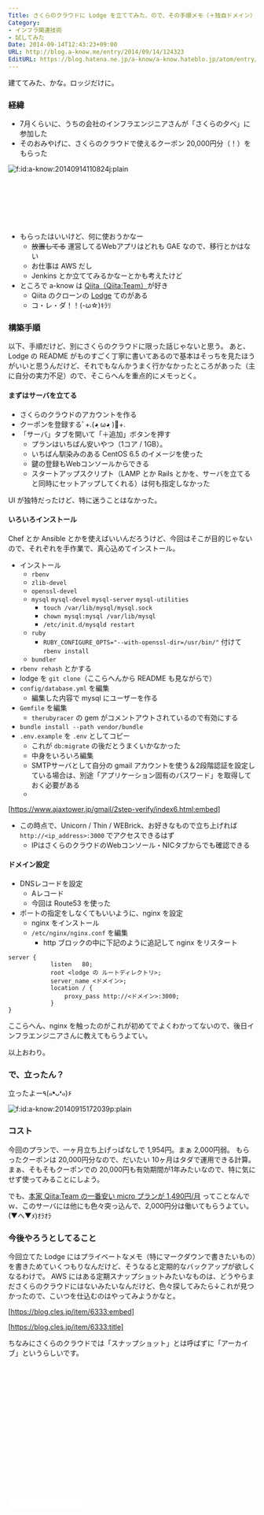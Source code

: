 ```yaml
---
Title: さくらのクラウドに Lodge を立ててみた、ので、その手順メモ（＋独自ドメイン）
Category:
- インフラ関連技術
- 試してみた
Date: 2014-09-14T12:43:23+09:00
URL: http://blog.a-know.me/entry/2014/09/14/124323
EditURL: https://blog.hatena.ne.jp/a-know/a-know.hateblo.jp/atom/entry/12921228815732881876
---
```


建ててみた、かな。ロッジだけに。


### 経緯

* 7月くらいに、うちの会社のインフラエンジニアさんが「さくらの夕べ」に参加した
* そのおみやげに、さくらのクラウドで使えるクーポン 20,000円分（！）をもらった


<p><span itemscope itemtype="http://schema.org/Photograph"><img src="//cdn-ak.f.st-hatena.com/images/fotolife/a/a-know/20140914/20140914110824.jpg" alt="f:id:a-know:20140914110824j:plain" title="f:id:a-know:20140914110824j:plain" class="hatena-fotolife" itemprop="image"></span></p>




<!-- more -->

<script async src="//pagead2.googlesyndication.com/pagead/js/adsbygoogle.js"></script>
<!-- article-top -->
<ins class="adsbygoogle"
     style="display:inline-block;width:728px;height:90px"
     data-ad-client="ca-pub-3463034538369189"
     data-ad-slot="8367620130"></ins>
<script>
(adsbygoogle = window.adsbygoogle || []).push({});
</script>


* もらったはいいけど、何に使おうかなー
    * ~~放置してる~~ 運営してるWebアプリはどれも GAE なので、移行とかはない
    * お仕事は AWS だし
    * Jenkins とか立ててみるかなーとかも考えたけど
* ところで a-know は [Qiita（Qiita:Team）](https://teams.qiita.com/)が好き
    * Qiita のクローンの [Lodge](https://github.com/lodge/lodge) てのがある
    * コ・レ・ダ！！(-ω☆)ｷﾗﾘ


### 構築手順
以下、手順だけど、別にさくらのクラウドに限った話じゃないと思う。
あと、 Lodge の README がものすごく丁寧に書いてあるので基本はそっちを見たほうがいいと思うんだけど、それでもなんかうまく行かなかったところがあった（主に自分の実力不足）ので、そこらへんを重点的にメモっとく。


#### まずはサーバを立てる
* さくらのクラウドのアカウントを作る
* クーポンを登録するﾟ+.(◕ฺ ω◕ฺ )ﾟ+.
* 「サーバ」タブを開いて「＋追加」ボタンを押す
    * プランはいちばん安いやつ（1コア / 1GB）。
    * いちばん馴染みのある CentOS 6.5 のイメージを使った
    * 鍵の登録もWebコンソールからできる
    * スタートアップスクリプト（LAMP とか Rails とかを、サーバを立てると同時にセットアップしてくれる）は何も指定しなかった

UI が独特だったけど、特に迷うことはなかった。

#### いろいろインストール
Chef とか Ansible とかを使えばいいんだろうけど、今回はそこが目的じゃないので、それぞれを手作業で、真心込めてインストール。

* インストール
    * `rbenv`
    * `zlib-devel`
    * `openssl-devel`
    * `mysql` `mysql-devel` `mysql-server` `mysql-utilities`
        * `touch /var/lib/mysql/mysql.sock`
        * `chown mysql:mysql /var/lib/mysql`
        * `/etc/init.d/mysqld restart`
    * `ruby`
        * `RUBY_CONFIGURE_OPTS="--with-openssl-dir=/usr/bin/"` 付けて `rbenv install`
    * `bundler`
* `rbenv rehash` とかする
* lodge を `git clone`（ここらへんから README も見ながらで）
* `config/database.yml` を編集
    * 編集した内容で mysql にユーザーを作る
* `Gemfile` を編集
    * `therubyracer` の gem がコメントアウトされているので有効にする
* `bundle install --path vendor/bundle`
* `.env.example` を `.env` としてコピー
    * これが `db:migrate` の後だとうまくいかなかった
    * 中身をいろいろ編集
    * SMTPサーバとして自分の gmail アカウントを使う＆2段階認証を設定している場合は、別途「アプリケーション固有のパスワード」を取得しておく必要がある
    *     
[https://www.ajaxtower.jp/gmail/2step-verify/index6.html:embed]

* この時点で、Unicorn / Thin / WEBrick、お好きなもので立ち上げれば `http://<ip_address>:3000` でアクセスできるはず
    * IPはさくらのクラウドのWebコンソール・NICタブからでも確認できる


#### ドメイン設定
* DNSレコードを設定
    * Aレコード
    * 今回は Route53 を使った
* ポートの指定をしなくてもいいように、nginx を設定
    * nginx をインストール
    * `/etc/nginx/nginx.conf` を編集
        * http ブロックの中に下記のように追記して nginx をリスタート

```
server {
            listen   80;
            root <lodge の ルートディレクトリ>;
            server_name <ドメイン>;
            location / {
                proxy_pass http://<ドメイン>:3000;
            }
}
```

ここらへん、nginx を触ったのがこれが初めてでよくわかってないので、後日インフラエンジニアさんに教えてもらうよてい。


以上おわり。

### で、立ったん？

立ったよー٩(๑❛ᴗ❛๑)۶

<p><span itemscope itemtype="http://schema.org/Photograph"><img src="//cdn-ak.f.st-hatena.com/images/fotolife/a/a-know/20140915/20140915172039.png" alt="f:id:a-know:20140915172039p:plain" title="f:id:a-know:20140915172039p:plain" class="hatena-fotolife" itemprop="image"></span></p>



### コスト

今回のプランで、一ヶ月立ち上げっぱなしで 1,954円。まぁ 2,000円弱。
もらったクーポンは 20,000円分なので、だいたい 10ヶ月はタダで運用できる計算。
まぁ、そもそもクーポンでの 20,000円も有効期間が1年みたいなので、特に気にせず使ってみることにしよう。

でも、[本家 Qiita:Team の一番安い micro プランが 1,490円/月](https://teams.qiita.com/pricing) ってことなんでｗ、このサーバには他にも色々突っ込んで、2,000円分は働いてもらうよてい。(▼へ▼ﾒ)ｵﾗｵﾗ


### 今後やろうとしてること

今回立てた Lodge にはプライベートなメモ（特にマークダウンで書きたいもの）を書きためていくつもりなんだけど、そうなると定期的なバックアップが欲しくなるわけで。
AWS にはある定期スナップショットみたいなものは、どうやらまださくらのクラウドにはないみたいなんだけど、色々探してみたら↓これが見つかったので、こいつを仕込むのはやってみようかなと。

[https://blog.cles.jp/item/6333:embed]

[https://blog.cles.jp/item/6333:title]


ちなみにさくらのクラウドでは「スナップショット」とは呼ばずに「アーカイブ」というらしいです。


<script async src="//pagead2.googlesyndication.com/pagead/js/adsbygoogle.js"></script>
<!-- article-bottom2 -->
<ins class="adsbygoogle"
     style="display:inline-block;width:300px;height:250px"
     data-ad-client="ca-pub-3463034538369189"
     data-ad-slot="5274552934"></ins>
<script>
(adsbygoogle = window.adsbygoogle || []).push({});
</script>

<iframe src="//blog.hatena.ne.jp/a-know/a-know.hateblo.jp/subscribe/iframe" allowtransparency="true" frameborder="0" scrolling="no" width="150" height="28"></iframe>
